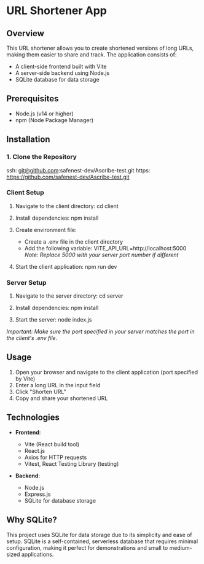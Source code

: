 # URL Shortener App
 
## Overview

This URL shortener allows you to create shortened versions of long URLs, making them easier to share and track. The application consists of:

- A client-side frontend built with Vite
- A server-side backend using Node.js
- SQLite database for data storage 

## Prerequisites

- Node.js (v14 or higher)
- npm (Node Package Manager)

## Installation

### 1. Clone the Repository
 ssh: git@github.com:safenest-dev/Ascribe-test.git
 https: https://github.com/safenest-dev/Ascribe-test.git

### Client Setup

1. Navigate to the client directory: 
   cd client 

2. Install dependencies: 
   npm install 

3. Create environment file:
   - Create a .env file in the client directory
   - Add the following variable: 
     VITE_API_URL=http://localhost:5000 
     *Note: Replace 5000 with your server port number if different*

4. Start the client application: 
   npm run dev 

### Server Setup

1. Navigate to the server directory: 
   cd server 

2. Install dependencies: 
   npm install 

3. Start the server: 
   node index.js 

*Important: Make sure the port specified in your server matches the port in the client's .env file.*

## Usage

1. Open your browser and navigate to the client application (port specified by Vite)
2. Enter a long URL in the input field
3. Click "Shorten URL"
4. Copy and share your shortened URL

## Technologies

- **Frontend**: 
  - Vite (React build tool)
  - React.js
  - Axios for HTTP requests
  - Vitest, React Testing Library (testing)

- **Backend**:
  - Node.js
  - Express.js
  - SQLite for database storage

## Why SQLite?

This project uses SQLite for data storage due to its simplicity and ease of setup. SQLite is a self-contained, serverless database that requires minimal configuration, making it perfect for demonstrations and small to medium-sized applications.
 
